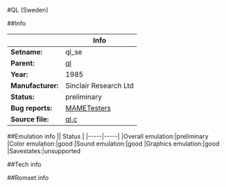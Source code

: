 #QL (Sweden)

##Info

||Info|
|-----|-----|
|**Setname:**|ql_se
|**Parent:**|[ql](ql.md)
|**Year:**|1985
|**Manufacturer:**|Sinclair Research Ltd
|**Status:**|preliminary
|**Bug reports:**|[MAMETesters](http://mametesters.org/view_all_set.php?type=1&temporary=y&search=ql.c)
|**Source file:**|[ql.c](https://github.com/mamedev/mame/blob/master/src/mess/drivers/ql.c)

##Emulation info
|| Status |
|-----|-----|
|Overall emulation:|preliminary
|Color emulation:|good
|Sound emulation:|good
|Graphics emulation:|good
|Savestates:|unsupported

##Tech info

##Romset info

<!--- START OF EDITED COMMENT DO NOT TOUCH TEXT ABOVE-->
